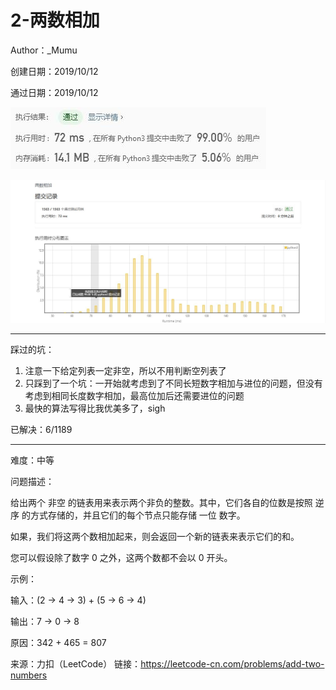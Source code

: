 # 2-两数相加

Author：_Mumu

创建日期：2019/10/12

通过日期：2019/10/12

![](https://github.com/Mumulhy/LeetCode/blob/master/2-两数相加/通过截图2.jpg)

![](https://github.com/Mumulhy/LeetCode/blob/master/2-两数相加/通过截图1.jpg)

*****

踩过的坑：

1. 注意一下给定列表一定非空，所以不用判断空列表了
2. 只踩到了一个坑：一开始就考虑到了不同长短数字相加与进位的问题，但没有考虑到相同长度数字相加，最高位加后还需要进位的问题
3. 最快的算法写得比我优美多了，sigh

已解决：6/1189

*****

难度：中等

问题描述：

给出两个 非空 的链表用来表示两个非负的整数。其中，它们各自的位数是按照 逆序 的方式存储的，并且它们的每个节点只能存储 一位 数字。

如果，我们将这两个数相加起来，则会返回一个新的链表来表示它们的和。

您可以假设除了数字 0 之外，这两个数都不会以 0 开头。

示例：

输入：(2 -> 4 -> 3) + (5 -> 6 -> 4)

输出：7 -> 0 -> 8

原因：342 + 465 = 807

来源：力扣（LeetCode）
链接：https://leetcode-cn.com/problems/add-two-numbers